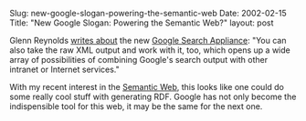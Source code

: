 Slug: new-google-slogan-powering-the-semantic-web
Date: 2002-02-15
Title: "New Google Slogan: Powering the Semantic Web?"
layout: post

Glenn Reynolds <a href="http://www.glennf.com/gmblog/archives/00000003.html">writes about</a> the new <a href="http://www.google.com/appliance">Google Search Appliance</a>: &quot;You can also take the raw XML output and work with it, too, which opens up a wide array of possibilities of combining Google&#39;s search output with other intranet or Internet services.&quot;<p>

With my recent interest in the <a href="http://www.redmonk.net/categories/semanticweb">Semantic Web</a>, this looks like one could do some really cool stuff with generating RDF. Google has not only become the indispensible tool for this web, it may be the same for the next one.</p>
